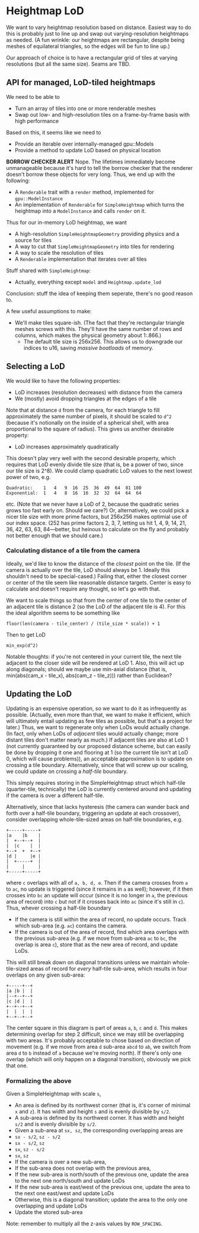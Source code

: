 # Heightmap LoD

We want to vary heightmap resolution based on distance. Easiest way to do this is probably just to line up and swap out varying-resolution heightmaps as needed. (A fun wrinkle: our heightmaps are rectangular, despite being meshes of equilateral triangles, so the edges will be fun to line up.)

Our approach of choice is to have a rectangular grid of tiles at varying resolutions (but all the same size). Seams are TBD.

## API for managed, LoD-tiled heightmaps

We need to be able to

 * Turn an array of tiles into one or more renderable meshes
 * Swap out low- and high-resolution tiles on a frame-by-frame basis with high performance

Based on this, it seems like we need to

 * Provide an iterable over internally-managed gpu::Models
 * Provide a method to update LoD based on physical location

**BORROW CHECKER ALERT** Nope. The lifetimes immediately become unmanageable because it's hard to tell the borrow checker that the renderer doesn't borrow these objects for very long. Thus, we end up with the following:

 * A `Renderable` trait with a `render` method, implemented for `gpu::ModelInstance`
 * An implementation of `Renderable` for `SimpleHeightmap` which turns the heightmap into a `ModelInstance` and calls `render` on it.

Thus for our in-memory LoD heightmap, we want

 * A high-resolution `SimpleHeightmapGeometry` providing physics and a source for tiles
 * A way to cut that `SimpleHeightmapGeometry` into tiles for rendering
 * A way to scale the resolution of tiles
 * A `Renderable` implementation that iterates over all tiles

Stuff shared with `SimpleHeightmap`:

 * Actually, everything except `model` and `Heightmap.update_lod`

Conclusion: stuff the idea of keeping them seperate, there's no good reason to.

A few useful assumptions to make:

 * We'll make tiles square-ish. (The fact that they're rectangular triangle meshes screws with this. They'll have the same number of rows and columns, which makes the physical geometry about 1:.866.)
	* The default tile size is 256x256. This allows us to downgrade our indices to u16, saving *massive boatloads* of memory.

## Selecting a LoD

We would like to have the following properties:

 * LoD increases (resolution decreases) with distance from the camera
 * We (mostly) avoid dropping triangles at the edges of a tile

Note that at distance `d` from the camera, for each triangle to fill approximately the same number of pixels, it should be scaled to `d^2` (because it's notionally on the inside of a spherical shell, with area proportional to the square of radius). This gives us another desirable property:

 * LoD increases approximately quadratically

This doesn't play very well with the second desirable property, which requires that LoD evenly divide tile size (that is, be a power of two, since our tile size is 2^8). We could clamp quadratic LoD values to the next lowest power of two, e.g.

    Quadratic:    1   4   9  16  25  36  49  64  81 100
	Exponential:  1   4   8  16  16  32  32  64  64  64

etc. (Note that we never have a LoD of 2, because the quadratic series grows too fast early on. Should we care?) Or, alternatively, we could pick a nicer tile size with more prime factors, but 256x256 makes optimial use of our index space. (252 has prime factors 2, 3, 7, letting us hit 1, 4, 9, 14, 21, 36, 42, 63, 63, 84—better, but heinous to calculate on the fly and probably not better enough that we should care.)

### Calculating distance of a tile from the camera

Ideally, we'd like to know the distance of the *closest* point on the tile. (If the camera is actually over the tile, LoD should always be 1. Ideally this shouldn't need to be special-cased.) Failing that, either the closest corner or center of the tile seem like reasonable distance targets. Center is easy to calculate and doesn't require any thought, so let's go with that.

We want to scale things so that from the center of one tile to the center of an adjacent tile is distance 2 (so the LoD of the adjacent tile is 4). For this the ideal algorithm seems to be something like

    floor(len(camera - tile_center) / (tile_size * scale)) + 1

Then to get LoD

    min_exp(d^2)

Notable thoughts: if you're not centered in your current tile, the next tile adjacent to the closer side will be rendered at LoD 1. Also, this will act up along diagonals; should we maybe use min-axial distance (that is, min(abs(cam\_x - tile\_x), abs(cam\_z - tile\_z))) rather than Euclidean?

## Updating the LoD

Updating is an expensive operation, so we want to do it as infrequently as possible. (Actually, even more than that, we want to make it efficient, which will ultimately entail updating as few tiles as possible, but that's a project for later.) Thus, we want to regenerate only when LoDs would actually change. (In fact, only when LoDs of *adjacent* tiles would actually change; more distant tiles don't matter nearly as much.) If adjacent tiles are also at LoD 1 (not currently guaranteed by our proposed distance scheme, but can easily be done by dropping it one and flooring at 1 (so the current tile isn't at LoD 0, which will cause problems)), an acceptable approximation is to update on crossing a tile boundary. Alternatively, since that will screw up our scaling, we could update on crossing a *half-tile* boundary.

This simply requires storing in the SimpleHeightmap struct which half-tile (quarter-tile, technically) the LoD is currently centered around and updating if the camera is over a different half-tile.

Alternatively, since that lacks hysteresis (the camera can wander back and forth over a half-tile boundary, triggering an update at each crossover), consider overlapping whole-tile-sized areas on half-tile boundaries, e.g.

    +-----+-----+
    |a    |b    |
	|  +--+--+  |
	|  |c    |  |
	+--+  +  +--+
	|d |     |e |
	|  +-----+  |
	|     |     |
	+-----+-----+

where `c` overlaps with all of `a, b, d, e`. Then if the camera crosses from `a` to `ac`, no update is triggered (since it remains in `a` as well); however, if it then crosses into `bc` an update will occur (since it is no longer in `a`, the previous area of record) into `c` but not if it crosses back into `ac` (since it's still in `c`). Thus, whever crossing a half-tile boundary

 * If the camera is still within the area of record, no update occurs. Track which sub-area (e.g. `ac`) contains the camera.
 * If the camera is out of the area of record, find which area overlaps with the previous sub-area (e.g. if we move from sub-area `ac` to `bc`, the overlap is area `c`), store that as the new area of record, and update LoDs.

This will still break down on diagonal transitions unless we maintain whole-tile-sized areas of record for *every* half-tile sub-area, which results in four overlaps on any given sub-area:

    +-----+--+
	|a |b |  |
	|--+--+--+
	|c |d |  |
	+--+--+--+
	|  |  |  |
	+--+--+--+

The center square in this diagram is part of areas `a`, `b`, `c` and `d`. This makes determining overlap for step 2 difficult, since we may still be overlapping with two areas. It's probably acceptable to chose based on direction of movement (e.g. if we move from area `d` sub-area `abcd` to `ab`, we switch from area `d` to `b` instead of `a` because we're moving north). If there's only one overlap (which will only happen on a diagonal transition), obviously we pick that one.

### Formalizing the above

Given a SimpleHeightmap with scale `s`,

 * An area is defined by its northwest corner (that is, it's corner of minimal `x` and `z`). It has width and height `s` and is evenly divisible by `s/2`.
 * A sub-area is defined by its northwest corner. It has width and height `s/2` and is evenly divisible by `s/2`.
 * Given a sub-area at `sx, sz`, the corresponding overlapping areas are
  * `sx - s/2`, `sz - s/2`
  * `sx - s/2`, `sz`
  * `sx`, `sz - s/2`
  * `sx`, `sz`
 * If the camera is over a new sub-area,
  * If the sub-area does not overlap with the previous area,
   * If the new sub-area is north/south of the previous one, update the area to the next one north/south and update LoDs
   * If the new sub-area is east/west of the previous one, update the area to the next one east/west and update LoDs
   * Otherwise, this is a diagonal transition; update the area to the only one overlapping and update LoDs
  * Update the stored sub-area

Note: remember to multiply all the z-axis values by `ROW_SPACING`.


